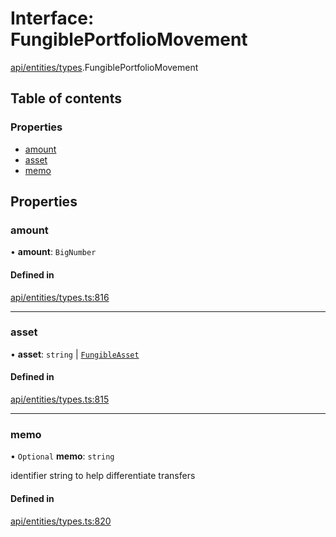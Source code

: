 # Interface: FungiblePortfolioMovement

[api/entities/types](../wiki/api.entities.types).FungiblePortfolioMovement

## Table of contents

### Properties

- [amount](../wiki/api.entities.types.FungiblePortfolioMovement#amount)
- [asset](../wiki/api.entities.types.FungiblePortfolioMovement#asset)
- [memo](../wiki/api.entities.types.FungiblePortfolioMovement#memo)

## Properties

### amount

• **amount**: `BigNumber`

#### Defined in

[api/entities/types.ts:816](https://github.com/PolymeshAssociation/polymesh-sdk/blob/f8a937f04/src/api/entities/types.ts#L816)

___

### asset

• **asset**: `string` \| [`FungibleAsset`](../wiki/api.entities.Asset.Fungible.FungibleAsset)

#### Defined in

[api/entities/types.ts:815](https://github.com/PolymeshAssociation/polymesh-sdk/blob/f8a937f04/src/api/entities/types.ts#L815)

___

### memo

• `Optional` **memo**: `string`

identifier string to help differentiate transfers

#### Defined in

[api/entities/types.ts:820](https://github.com/PolymeshAssociation/polymesh-sdk/blob/f8a937f04/src/api/entities/types.ts#L820)
